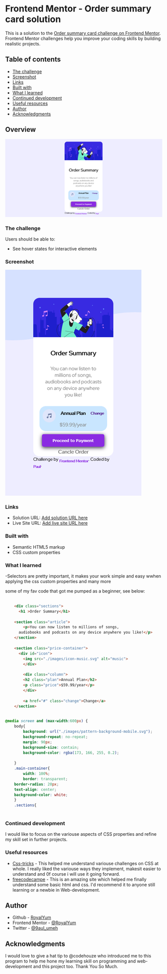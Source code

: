 # Frontend Mentor - Order summary card solution

This is a solution to the [Order summary card challenge on Frontend Mentor](https://www.frontendmentor.io/challenges/order-summary-component-QlPmajDUj). Frontend Mentor challenges help you improve your coding skills by building realistic projects. 

## Table of contents

  - [The challenge](#the-challenge)
  - [Screenshot](#screenshot)
  - [Links](#links)
  - [Built with](#built-with)
  - [What I learned](#what-i-learned)
  - [Continued development](#continued-development)
  - [Useful resources](#useful-resources)
- [Author](#author)
- [Acknowledgments](#acknowledgments)


## Overview
![Overview](./images/Screenshot%202pc.png)

### The challenge

Users should be able to:

- See hover states for interactive elements

### Screenshot

![screenshot](./images/Screenshot%201mobile.png)


### Links

- Solution URL: [Add solution URL here](https://www.frontendmentor.io/solutions/order-summary-component-Hkmu0xvX9)
- Live Site URL: [Add live site URL here](https://order-summary-gamma-mocha.vercel.app/)

### Built with

- Semantic HTML5 markup
- CSS custom properties


### What I learned

-Selectors are pretty important, it makes your work simple and easy wwhen applying the css custom properties and many more

some of my fav code that got me pumped as a beginner,
see below:

```html
 
    <div class="sections">
      <h1 >Order Summary</h1>
    
    <section class="article">
        <p>You can now listen to millions of songs,
      audiobooks and podcasts on any device anywhere you like!</p>
    </section>

    <section class="price-container">
      <div id="icon">
        <img src="./images/icon-music.svg" alt="music">
        </div>

        <div class="column">
        <h2 class="plan">Annual Plan</h2>
        <p class="price">$59.99/year</p>
        </div>
        
        <a href="#" class="change">Change</a>
    </section>

```
```css

@media screen and (max-width:600px) {
    body{
        background: url("./images/pattern-background-mobile.svg");
        background-repeat: no-repeat;
        margin: 90px;
        background-size: contain;
        background-color: rgba(173, 166, 255, 0.2);
        
    }
    .main-container{
        width: 100%;
        border: transparent;
    border-radius: 20px;
    text-align: center;
    background-color: white;
    }
    .sections{
 
```


### Continued development
I would like to focus on the variouse aspects of CSS properties and refine my skill set in further projects.

### Useful resources

- [Css-tricks](https://www.css-tricks.com) - This helped me understand variouse challenges on CSS at whole. I really liked the variouse ways they implement, makesit easier to understand and 0f course i will use it going forward.
- [freecodecampe](https://www.freecodecamp.com) - This is an amazing site which helped me finally understand some basic html and css. I'd recommend it to anyone still learning or a newbie in Web-development.

## Author

- Github - [RoyalYum](https://github.com/RoyalYum)
- Frontend Mentor - [@RoyalYum](https://www.frontendmentor.io/profile/yourusername)
- Twitter - [@9aul_umeh](https://www.twitter.com/9aul_umeh)

## Acknowledgments

I would love to  give a hat tip to @codehouze  who introduced me to this program to help me hone my learning skill on programming and web-development and this project too. Thank You So Much.
